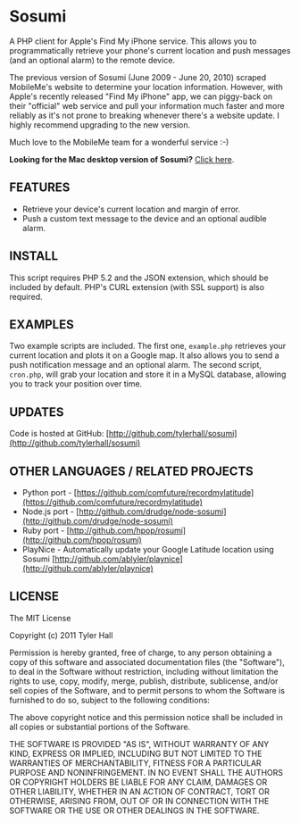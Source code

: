 Sosumi
=========

A PHP client for Apple's Find My iPhone service. This allows you to programmatically retrieve your phone's current location and push messages (and an optional alarm) to the remote device.

The previous version of Sosumi (June 2009 - June 20, 2010) scraped MobileMe's website to determine your location information. However, with Apple's recently released "Find My iPhone" app, we can piggy-back on their "official" web service and pull your information much faster and more reliably as it's not prone to breaking whenever there's a website update. I highly recommend upgrading to the new version.

Much love to the MobileMe team for a wonderful service :-)

**Looking for the Mac desktop version of Sosumi?** [Click here](https://github.com/tylerhall/MacSosumi).

FEATURES
--------

 * Retrieve your device's current location and margin of error.
 * Push a custom text message to the device and an optional audible alarm.

INSTALL
-------

This script requires PHP 5.2 and the JSON extension, which should be included by default. PHP's CURL extension (with SSL support) is also required.

EXAMPLES
--------
Two example scripts are included. The first one, `example.php` retrieves your current location and plots it on a Google map. It also allows you to send a push notification message and an optional alarm. The second script, `cron.php`, will grab your location and store it in a MySQL database, allowing you to track your position over time.

UPDATES
-------

Code is hosted at GitHub: [http://github.com/tylerhall/sosumi](http://github.com/tylerhall/sosumi)

OTHER LANGUAGES / RELATED PROJECTS
----------------------------------

 * Python port - [https://github.com/comfuture/recordmylatitude](https://github.com/comfuture/recordmylatitude)
 * Node.js port - [http://github.com/drudge/node-sosumi](http://github.com/drudge/node-sosumi)
 * Ruby port - [http://github.com/hpop/rosumi](http://github.com/hpop/rosumi)
 * PlayNice - Automatically update your Google Latitude location using Sosumi [http://github.com/ablyler/playnice](http://github.com/ablyler/playnice)

LICENSE
-------

The MIT License

Copyright (c) 2011 Tyler Hall <tylerhall AT gmail DOT com>

Permission is hereby granted, free of charge, to any person obtaining a copy
of this software and associated documentation files (the "Software"), to deal
in the Software without restriction, including without limitation the rights
to use, copy, modify, merge, publish, distribute, sublicense, and/or sell
copies of the Software, and to permit persons to whom the Software is
furnished to do so, subject to the following conditions:

The above copyright notice and this permission notice shall be included in
all copies or substantial portions of the Software.

THE SOFTWARE IS PROVIDED "AS IS", WITHOUT WARRANTY OF ANY KIND, EXPRESS OR
IMPLIED, INCLUDING BUT NOT LIMITED TO THE WARRANTIES OF MERCHANTABILITY,
FITNESS FOR A PARTICULAR PURPOSE AND NONINFRINGEMENT. IN NO EVENT SHALL THE
AUTHORS OR COPYRIGHT HOLDERS BE LIABLE FOR ANY CLAIM, DAMAGES OR OTHER
LIABILITY, WHETHER IN AN ACTION OF CONTRACT, TORT OR OTHERWISE, ARISING FROM,
OUT OF OR IN CONNECTION WITH THE SOFTWARE OR THE USE OR OTHER DEALINGS IN
THE SOFTWARE.
